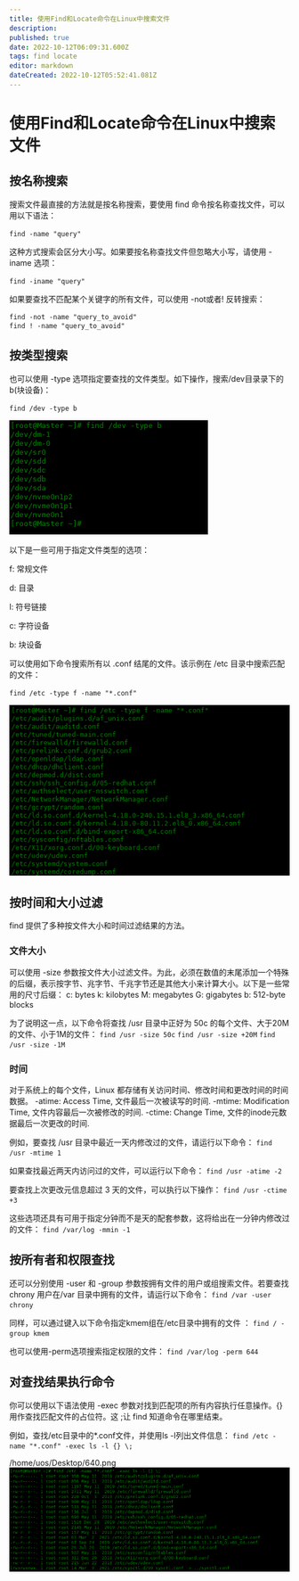 ```yaml
---
title: 使用Find和Locate命令在Linux中搜索文件
description: 
published: true
date: 2022-10-12T06:09:31.600Z
tags: find locate
editor: markdown
dateCreated: 2022-10-12T05:52:41.081Z
---
```


# 使用Find和Locate命令在Linux中搜索文件
## 按名称搜索
搜索文件最直接的方法就是按名称搜索，要使用 find 命令按名称查找文件，可以用以下语法：

`find -name "query"`

这种方式搜索会区分大小写。如果要按名称查找文件但忽略大小写，请使用 -iname 选项：

`find -iname "query"`

如果要查找不匹配某个关键字的所有文件，可以使用 -not或者! 反转搜索：
```
find -not -name "query_to_avoid"
find ! -name "query_to_avoid"
```

## 按类型搜索

也可以使用 -type 选项指定要查找的文件类型。如下操作，搜索/dev目录录下的 b(块设备)：

`find /dev -type b`

![2022-10-12_73253.png](/2022-10-12_73253.png)

以下是一些可用于指定文件类型的选项：

f: 常规文件

d: 目录

l: 符号链接

c: 字符设备

b: 块设备

可以使用如下命令搜索所有以 .conf 结尾的文件。该示例在 /etc 目录中搜索匹配的文件：

`find /etc -type f -name "*.conf"`

![2022-10-12_54118.png](/2022-10-12_54118.png)

## 按时间和大小过滤

find 提供了多种按文件大小和时间过滤结果的方法。

### 文件大小

可以使用 -size 参数按文件大小过滤文件。为此，必须在数值的末尾添加一个特殊的后缀，表示按字节、兆字节、千兆字节还是其他大小来计算大小。以下是一些常用的尺寸后缀：
c: bytes
k: kilobytes
M: megabytes
G: gigabytes
b: 512-byte blocks

为了说明这一点，以下命令将查找 /usr 目录中正好为 50c 的每个文件、大于20M的文件、小于1M的文件：
`find /usr -size 50c`
`find /usr -size +20M`
`find /usr -size -1M`

### 时间

对于系统上的每个文件，Linux 都存储有关访问时间、修改时间和更改时间的时间数据。
-atime: Access Time, 文件最后一次被读写的时间.
-mtime: Modification Time, 文件内容最后一次被修改的时间.
-ctime: Change Time, 文件的inode元数据最后一次更改的时间.

例如，要查找 /usr 目录中最近一天内修改过的文件，请运行以下命令：
`find /usr -mtime 1`

如果查找最近两天内访问过的文件，可以运行以下命令：
`find /usr -atime -2`

要查找上次更改元信息超过 3 天的文件，可以执行以下操作：
`find /usr -ctime +3`

这些选项还具有可用于指定分钟而不是天的配套参数，这将给出在一分钟内修改过的文件：
`find /var/log -mmin -1`

## 按所有者和权限查找

还可以分别使用 -user 和 -group 参数按拥有文件的用户或组搜索文件。若要查找 chrony 用户在/var 目录中拥有的文件，请运行以下命令：
`find /var -user chrony`

同样，可以通过键入以下命令指定kmem组在/etc目录中拥有的文件 ：
`find / -group kmem`

也可以使用-perm选项搜索指定权限的文件：
`find /var/log -perm 644`

## 对查找结果执行命令

你可以使用以下语法使用 -exec 参数对找到匹配项的所有内容执行任意操作。{} 用作查找匹配文件的占位符。这 \;让 find 知道命令在哪里结束。

例如，查找/etc目录中的*.conf文件，并使用ls -l列出文件信息：
`find /etc -name "*.conf" -exec ls -l {} \;`

/home/uos/Desktop/640.png![2022-10-12_31300.png](/2022-10-12_31300.png)